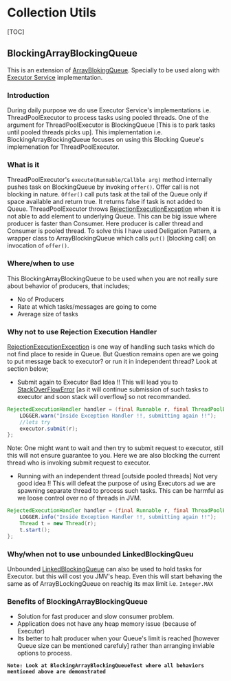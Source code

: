 # Collection Utils

[TOC]

## BlockingArrayBlockingQueue
This is an extension of [ArrayBlokingQueue](https://docs.oracle.com/javase/8/docs/api/java/util/concurrent/ArrayBlockingQueue.html). Specially to be used along with [Executor Service](https://docs.oracle.com/javase/8/docs/api/java/util/concurrent/ExecutorService.html) implementation.

### Introduction
During daily purpose we do use Executor Service's implementations i.e. ThreadPoolExecutor to process tasks using pooled threads. One of the argument for ThreadPoolExecutor is BlockingQueue [This is to park tasks until pooled threads picks up]. This implementation i.e. BlockingArrayBlockingQueue focuses on using this Blocking Queue's implemenation for ThreadPoolExecutor. 

### What is it
ThreadPoolExecutor's `execute(Runnable/Callble arg)` method internally pushes task on BlockingQueue by invoking `offer()`. Offer call is not blocking in nature. `Offer()` call puts task at the tail of the Queue only if space available and return true. It returns false if task is not added to Queue. ThreadPoolExecutor throws [RejectionExecutionException](https://docs.oracle.com/javase/8/docs/api/java/util/concurrent/RejectedExecutionException.html) when it is not able to add element to underlying Queue. 
This can be big issue where producer is faster than Consumer. Here producer is caller thread and Consumer is pooled thread. 
To solve this I have used Deligation Pattern, a wrapper class to ArrayBlockingQueue which calls `put()` [blocking call] on invocation of `offer()`.

### Where/when to use
This BlockingArrayBlockingQueue to be used when you are not really sure about behavior of producers, that includes;
* No of Producers
* Rate at which tasks/messages are going to come
* Average size of tasks

### Why not to use Rejection Execution Handler
[RejectionExecutionException](https://docs.oracle.com/javase/8/docs/api/java/util/concurrent/RejectedExecutionException.html) is one way of handling such tasks which do not find place to reside in Queue. But Question remains open are we going to put message back to executor? or run it in independent thread? Look at section below;
* Submit again to Executor
Bad Idea !! This will lead you to [StackOverFlowError](http://docs.oracle.com/javase/8/docs/api/index.html?java/lang/StackOverflowError.html) [as it will continue submission of such tasks to executor and soon stack will overflow] so not recommanded. 
```java
RejectedExecutionHandler handler = (final Runnable r, final ThreadPoolExecutor executor) -> {
	LOGGER.warn("Inside Exception Handler !!, submitting again !!");
	//lets try
	executor.submit(r);
};
```
Note: One might want to wait and then try to submit request to executor, still this will not ensure guarantee to you. Here we are also blocking the current thread who is invoking submit request to executor.
* Running with an independent thread [outside pooled threads]
Not very good idea !! This will defeat the purpose of using Executors ad we are spawning separate thread to process such tasks. This can be harmful as we loose control over no of threads in JVM.
```java
RejectedExecutionHandler handler = (final Runnable r, final ThreadPoolExecutor executor) -> {
	LOGGER.info("Inside Exception Handler !!, submitting again !!");
	Thread t = new Thread(r);
	t.start();
};
``` 

### Why/when not to use unbounded LinkedBlockingQueu
Unbounded [LinkedBlockingQueue](http://docs.oracle.com/javase/8/docs/api/index.html?java/util/concurrent/LinkedBlockingQueue.html) can also be used to hold tasks for Executor. but this will cost you JMV's heap. Even this will start behaving the same as of ArrayBLockingQueue on reachig its max limit i.e. `Integer.MAX`

### Benefits of BlockingArrayBlockingQueue
* Solution for fast producer and slow consumer problem. 
* Application does not have any heap memory issue (because of Executor)
* Its better to halt producer when your Queue's limit is reached [however Queue size can be mentioned carefuly] rather than arranging inviable options to process.

**`Note: Look at BlockingArrayBlockingQueueTest where all behaviors mentioned above are demonstrated`**